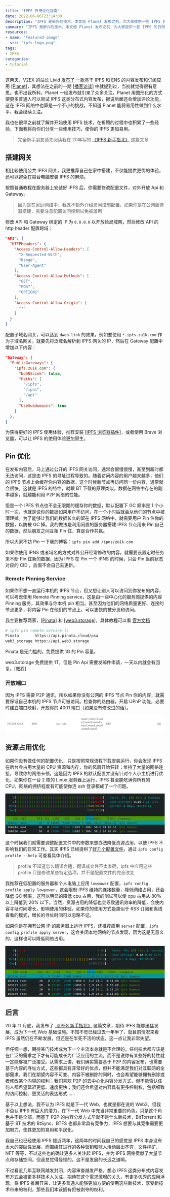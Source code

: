 ```yaml
---
title: "IPFS 日用优化指南"
date: 2022-06-06T23:14:00
description: "IPFS 是新兴的技术，本文借 Planet 发布之机，为大家提供一些 IPFS 的日用优化指南，包括搭建本地网关、Pin优化、优化资源占用等。在文末，我附加了自己对 IPFS 的一些看法。"
summary: "IPFS 是新兴的技术，本文借 Planet 发布之机，为大家提供一些 IPFS 的日用优化指南，包括搭建本地网关、Pin优化、优化资源占用等。在文末，我附加了自己对 IPFS 的一些看法。"
resources:
- name: "featured-image"
  src: "ipfs-logo.png"
tags:
- IPFS
categories:
- tutorial
---
```


这两天，V2EX 的站长 Livid [发布了](https://v2ex.com/t/857404) 一款基于 IPFS 和 ENS 的内容发布和订阅应用 [[Planet]](https://planetable.xyz/)，其想法在之前的一期 [[播客访谈]](https://fyfy.fm/episode/67) 中就提到过，当初就觉得很有意思。也不出我所料，Planet 一经发布就引来了众多关注，Planet 用图形化的方式使更多普通人可以尝试 IPFS 这类分布式内容发布，据说后面还会增加评论功能，这在 IPFS 网络中也算是一个不小的挑战，不知道 Planet 能将易用性做到什么水平，我会继续关注。

我也在很早之前就了解并开始使用 IPFS 技术，在折腾的过程中也积累了一些经验，下面我将向你们分享一些使用技巧，使你的 IPFS 更加易用。

> 完全新手朋友请先阅读我在 20年写的 [《IPFS 新手指北》](../ipfs/) 这篇文章

## 搭建网关

相比较使用公共 IPFS 网关，我更推荐自己在家中搭建，不仅能提供更优的体验，还可以避免在每台电脑安装 IPFS 的麻烦。

按照普通教程在服务器上安装好 IPFS 后，你需要修改配置文件，对外开放 Api 和 Gateway。

> 因为是在家庭网络中，我就不额外介绍访问控制配置，如果你是在公网服务器搭建，需要注意配置访问控制以免被滥用

修改 API 和 Gateway 绑定的 IP 为 `0.0.0.0` 以开放给局域网，然后修改 API 的 http header 配置跨域：

```json
"API": {
  "HTTPHeaders": {
    "Access-Control-Allow-Headers": [
      "X-Requested-With",
      "Range",
      "User-Agent"
    ],
    "Access-Control-Allow-Methods": [
      "GET",
      "POST",
      "OPTIONS"
    ],
    "Access-Control-Allow-Origin": [
      "*"
    ]
  }
}
```

配置子域名网关，可以达到 `dweb.link` 的效果。例如要使用 `*.ipfs.zu1k.com` 作为子域名网关，就要先将泛域名解析到 IPFS 网关的 IP，然后在 Gateway 配置中增加以下内容：


```json
"Gateway": {
  "PublicGateways": {
    "ipfs.zu1k.com": {
      "NoDNSLink": false,
      "Paths": [
        "/ipfs",
        "/ipns",
        "/api"
      ],
      "UseSubdomains": true
    }
  },
}

```

为获得更好的 IPFS 使用体验，推荐安装 [[IPFS 浏览器插件]](https://chrome.google.com/webstore/detail/ipfs-companion/nibjojkomfdiaoajekhjakgkdhaomnch)，或者使用 Brave 浏览器，可以让 IPFS 的使用体验更加原生。

## Pin 优化

在发布内容后，马上通过公开的 IPFS 网关访问，通常会很慢很慢，甚至到超时都无法访问，这是由 IPFS 的寻址过程导致的。随着访问内容的用户越来越多，他们的 IPFS 节点上会缓存你内容的数据，这个时候新节点再访问同一份内容，通常就会很快。这就是 IPFS 的特性，就跟 BT 下载的原理类似，数据在网络中存在的副本越多，就越能利用 P2P 网络的性能。

但是一个 IPFS 节点也不会无限期的缓存你的数据，默认配置下 GC 频率是 1 个小时一次，也就是说你的数据如果用户不访问，在一个小时后就会从他们的节点中被清理掉。为了能够让我们的数据长久的留在 IPFS 网络中，就需要用户 Pin 住你的数据，以防被 GC 掉。我的做法是利用闲置的服务器搭建 IPFS 节点用来 Pin 自己的数据，然后朋友之间互相 Pin 住，算是合作共赢。

所以大家不妨 Pin 一下我的博客：`ipfs pin add /ipns/zu1k.com`

如果你使用 IPNS 或者域名的方式对外公开经常修改的内容，就需要设置定时任务来不断 Pin 住新的数据，因为 IPFS 在 Pin 一个 IPNS 的时候，只会 Pin 当前状态对应的 CID ，后面不会自己去更新。

### Remote Pinning Service

如果你不想一直运行本机的 IPFS 节点，但又想让别人可以访问到你发布的内容，可以考虑使用 Remote Pinning service，这是由一些中心化的服务商提供的内容 Pinning 服务，其效果与你本机 pin 相当。甚至因为他们的网络质量更好、连接的节点更多，将内容 Pin 在他们的节点上，可以更快的被分发和访问。

我主要推荐两家，[[Pinata]](https://www.pinata.cloud/) 和 [[web3.storage]](https://web3.storage/account/)，具体教程可以看 [官方文档](https://docs.ipfs.io/how-to/work-with-pinning-services/#use-an-existing-pinning-service)

```bash
# ipfs pin remote service ls
Pinata       https://api.pinata.cloud/psa
web3_storage https://api.web3.storage
```
Pinata 是无门槛的，免费提供 1G 的 Pin 容量。

web3.storage 免费提供 1T，但是 Pin Api 需要发邮件申请，一天以内就会有回复。[[教程]](https://web3.storage/docs/how-tos/pinning-services-api/)

### 开放端口

因为 IPFS 需要 P2P 通讯，所以如果你没有公网的 IPFS 节点 Pin 你的内容，就需要保证自己本机的 IPFS 节点可被访问。检查你的路由器，开启 UPnP 功能，必要时建立端口映射，开放你的 4001 端口（如果没有修改过的话）。

![NAT 端口映射](nat-mapping.png)

## 资源占用优化

如果你没有做任何的配置优化，只是按照常规流程下载安装运行，你会发现 IPFS 在后台会占用大量的 CPU 资源和内存，你的风扇开始狂转；维持了大量的网络连接，导致你的网络卡顿。这是因为 IPFS 的默认配置并没有针对个人小主机进行优化，如果你在一台 2 核的 Linux 服务器上运行，IPFS 甚至能吃满你所有的 CPU，网络的拥挤程度有可能使你连 ssh 登录都成了一个问题。

![IPFS 占用大量资源](ipfs-origin-high.png)

这个时候我们就需要调整配置文件中的参数来想办法降低资源占用，以使 IPFS 不影响我们的日常工作。其实 IPFS 已经提供了[好几个配置文件](https://docs.ipfs.io/how-to/default-profile/)，通过 `ipfs config profile --help` 可查看具体介绍。

> profile 不知道怎么翻译合适，翻译成文件不太准确，ipfs 中应用这些 profile 只是修改某些特定选项，并不是配置文件的完全改变

我推荐在低配置的服务器和个人电脑上应用 `lowpower` 配置，`ipfs config profile apply lowpower`，这会限制 IPFS 维持的连接数量，降低网络占用，还会降低 GC 频率，这可以明显的降低 cpu 占用，我的测试可以使 cpu 占用从 80% 以上降低到 20% 以下。当然，资源占用的降低也会导致通讯效率的降低，会使内容寻址时间增长，影响使用的体验。如果你的使用方式是类似于 RSS 订阅和离线查看的模式，增长的寻址时间可以忽略不记。

如果你是在拥有公网 IP 的服务器上运行 IPFS，还推荐应用 `server` 配置，`ipfs config profile apply server`，这会关闭本地网络的节点发现，因为这是无意义的，这样也可以降低网络占用。

![IPFS 优化后](ipfs-now-low.png)

## 后言

20 年 11 月底，我发布了 [《IPFS 新手指北》](../ipfs/) 这篇文章，期待 IPFS 能够迅猛发展，成为下一代 Web 基础设施。不知不觉已经过去一年半了，就目前情况来看 IPFS 虽然仍在不断发展，但还是在半死不活的状态，这一点让我非常失望。

但仔细一想，期待某门技术成为下一个主流本身就是不合理的。任何技术都应该是在广泛的需求之下才有可能成长为广泛应用的主流，而不是说你有某些好的特性就一定能够被广泛接受。从需求上讲，我们确实需要基于 P2P 的内容发布，也需要基于内容的寻址方式，这些都具有非常好的优点，但并不能满足我们对互联网的全部需求。我们在期望内容不可变、内容不被删除的同时，也会希望能够拥有删除或者修改某个内容的权利；我们喜欢 P2P 的去中心化内容分发方式，但不能否认任何人都希望延迟更低、速度更快；我们还会希望对内容具有更多控制权，包括细致的访问控制、更灵活的表达形式......

基于以上想法，我不认为 IPFS 就是下一代 Web，也就是都在说的 Web3。但我不否认 IPFS 有巨大的潜力，在下一代 Web 中充当非常重要的角色，只是这个角色并不是全部。而基于 P2P 的内容分发方式早就不是什么新技术，BitTorrent 和 基于 BT 技术的 BtSync、BTFS 也都非常具有竞争力，IPFS 想要与其竞争需要更加努力，使其更加的易用和平民化。

我自己也已经使用 IPFS 接近两年，这两年的时间我自己的感觉是 IPFS 本身没有太大的突破性发展，而围绕其进行的各种营销和唬人活动层出不穷，文件挖矿、NFT 等等，不过这些也的确让更多人关注起 IPFS，并为 IPFS 网络贡献了大量节点和存储空间，但我总觉得怪怪的，这不是发展的长远之道啊。

不过看近几年互联网越发封闭，内容审查越发严格，想必 IPFS 这类分布式内容发布方式会被更多非技术人关注，期待在这个需求激增的关头，有更多优秀的应用浮现，将 IPFS 推展开来，让更多普通人能够更加方便的使用这些新技术，享受新技术带来的权利，那些我们本该拥有但被剥夺的权利。
